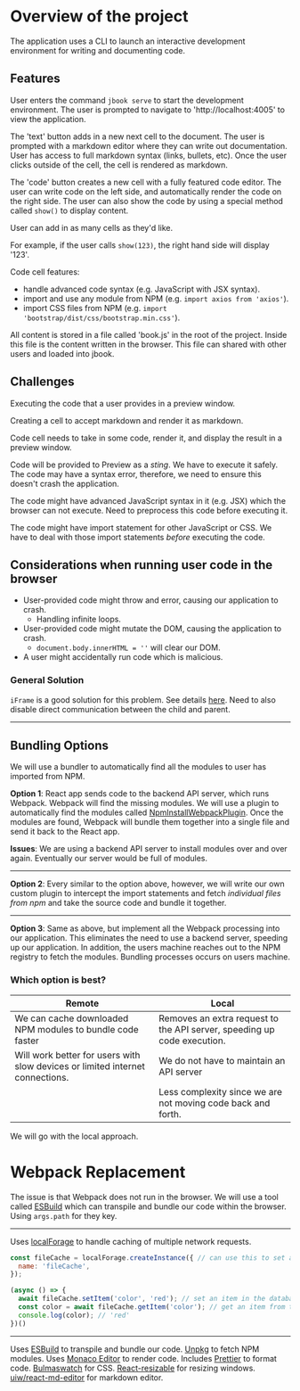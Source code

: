 # Overview of the project

The application uses a CLI to launch an interactive development environment for writing and documenting code. 

## Features

User enters the command `jbook serve` to start the development environment. The user is prompted to navigate to 'http://localhost:4005' to view the application.

The 'text' button adds in a new next cell to the document. The user is prompted with a markdown editor where they can write out documentation. User has access to full markdown syntax (links, bullets, etc). Once the user clicks outside of the cell, the cell is rendered as markdown.

The 'code' button creates a new cell with a fully featured code editor. The user can write code on the left side, and automatically render the code on the right side. The user can also show the code by using a special method called `show()` to display content. 

User can add in as many cells as they'd like. 

For example, if the user calls `show(123)`, the right hand side will display '123'. 

Code cell features:
- handle advanced code syntax (e.g. JavaScript with JSX syntax).
- import and use any module from NPM (e.g. `import axios from 'axios'`).
- import CSS files from NPM (e.g. `import 'bootstrap/dist/css/bootstrap.min.css'`).

All content is stored in a file called 'book.js' in the root of the project. Inside this file is the content written in the browser. This file can shared with other users and loaded into jbook. 

## Challenges

Executing the code that a user provides in a preview window. 

Creating a cell to accept markdown and render it as markdown.

Code cell needs to take in some code, render it, and display the result in a preview window. 

Code will be provided to Preview as a *sting*. We have to execute it safely. The code may have a syntax error, therefore, we need to ensure this doesn't crash the application. 

The code might have advanced JavaScript syntax in it (e.g. JSX) which the browser can not execute. Need to preprocess this code before executing it.

The code might have import statement for other JavaScript or CSS. We have to deal with those import statements *before* executing the code.

## Considerations when running user code in the browser
- User-provided code might throw and error, causing our application to crash. 
  - Handling infinite loops.
- User-provided code might mutate the DOM, causing the application to crash. 
  - `document.body.innerHTML = ''` will clear our DOM.
- A user might accidentally run code which is malicious.

### General Solution

`iFrame` is a good solution for this problem. See details [here](https://developer.mozilla.org/en-US/docs/Web/HTML/Element/iframe). Need to also disable direct communication between the child and parent.

---
 

## Bundling Options

We will use a bundler to automatically find all the modules to user has imported from NPM. 

**Option 1**: React app sends code to the backend API server, which runs Webpack. Webpack will find the missing modules. We will use a plugin to automatically find the modules called [NpmInstallWebpackPlugin](https://v4.webpack.js.org/plugins/npm-install-webpack-plugin/). Once the modules are found, Webpack will bundle them together into a single file and send it back to the React app.

**Issues**: We are using a backend API server to install modules over and over again. Eventually our server would be full of modules.

---

**Option 2**: Every similar to the option above, however, we will write our own custom plugin to intercept the import statements and fetch *individual files from npm* and take the source code and bundle it together.

---

**Option 3**: Same as above, but implement all the Webpack processing into our application. This eliminates the need to use a backend server, speeding up our application. In addition, the users machine reaches out to the NPM registry to fetch the modules. Bundling processes occurs on users machine. 

### Which option is best?

| Remote                                                                        | Local                                                                   |
| ----------------------------------------------------------------------------- | ----------------------------------------------------------------------- |
| We can cache downloaded NPM modules to bundle code faster                     | Removes an extra request to the API server, speeding up code execution. |
| Will work better for users with slow devices or limited internet connections. | We do not have to maintain an API server                                |
|                                                                               | Less complexity since we are not moving code back and forth.            |

We will go with the local approach. 

# Webpack Replacement

The issue is that Webpack does not run in the browser. We will use a tool called [ESBuild](https://github.com/evanw/esbuild) which can transpile and bundle our code within the browser. Using `args.path` for they key. 

---

Uses [localForage](https://www.npmjs.com/package/localforage) to handle caching of multiple network requests.
```js
const fileCache = localForage.createInstance({ // can use this to set and get an item in the database. 
  name: 'fileCache',
});

(async () => {
  await fileCache.setItem('color', 'red'); // set an item in the database
  const color = await fileCache.getItem('color'); // get an item from the database
  console.log(color); // 'red'
})()
```


---

Uses [ESBuild](https://esbuild.github.io/) to transpile and bundle our code. 
[Unpkg](https://unpkg.com/) to fetch NPM modules.
Uses [Monaco Editor](https://www.npmjs.com/package/@monaco-editor/react/v/3.7.4) to render code.
Includes [Prettier](https://www.npmjs.com/package/prettier) to format code.
[Bulmaswatch](https://jenil.github.io/bulmaswatch/) for CSS.
[React-resizable](https://www.npmjs.com/package/react-resizable) for resizing windows. 
[uiw/react-md-editor](https://www.npmjs.com/package/@uiw/react-md-editor) for markdown editor.
